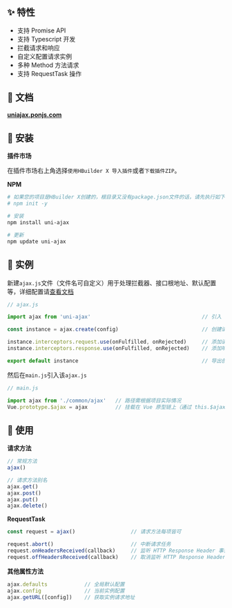 ## ✨ 特性

- 支持 Promise API
- 支持 Typescript 开发
- 拦截请求和响应
- 自定义配置请求实例
- 多种 Method 方法请求
- 支持 RequestTask 操作

## 🍟 文档

**[uniajax.ponjs.com][1]**

## 🥗 安装

**插件市场**

在插件市场右上角选择`使用HBuilder X 导入插件`或者`下载插件ZIP`。

**NPM**

```bash
# 如果您的项目是HBuilder X创建的，根目录又没有package.json文件的话，请先执行如下命令：
# npm init -y

# 安装
npm install uni-ajax

# 更新
npm update uni-ajax
```

## 🥐 实例

新建`ajax.js`文件（文件名可自定义）用于处理拦截器、接口根地址、默认配置等，详细配置请[查看文档][2]

```JavaScript
// ajax.js

import ajax from 'uni-ajax'                                    // 引入 uni-ajax 模块

const instance = ajax.create(config)                           // 创建请求实例

instance.interceptors.request.use(onFulfilled, onRejected)     // 添加请求拦截器
instance.interceptors.response.use(onFulfilled, onRejected)    // 添加响应拦截器

export default instance                                        // 导出创建后的实例
```

然后在`main.js`引入该`ajax.js`

```JavaScript
// main.js

import ajax from './common/ajax'   // 路径需根据项目实际情况
Vue.prototype.$ajax = ajax         // 挂载在 Vue 原型链上（通过 this.$ajax 调用）
```

## 🥪 使用

**请求方法**

```JavaScript
// 常规方法
ajax()

// 请求方法别名
ajax.get()
ajax.post()
ajax.put()
ajax.delete()
```

**RequestTask**

```JavaScript
const request = ajax()                  // 请求方法每项皆可

request.abort()                         // 中断请求任务
request.onHeadersReceived(callback)     // 监听 HTTP Response Header 事件
request.offHeadersReceived(callback)    // 取消监听 HTTP Response Header 事件
```

**其他属性方法**

```JavaScript
ajax.defaults            // 全局默认配置
ajax.config              // 当前实例配置
ajax.getURL([config])    // 获取实例请求地址
```

[1]: https://uniajax.ponjs.com
[2]: https://uniajax.ponjs.com/instance/create.html
